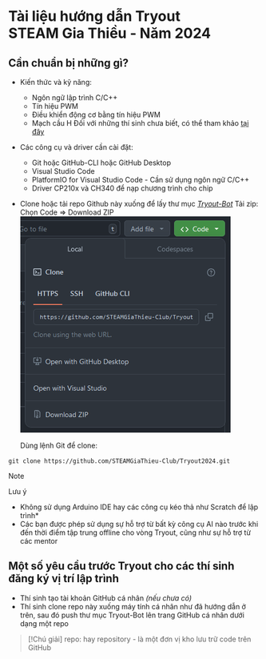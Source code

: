 # Tài liệu hướng dẫn Tryout</br> STEAM Gia Thiều - Năm 2024


## Cần chuẩn bị những gì?

* Kiến thức và kỹ năng:
    - Ngôn ngữ lập trình C/C++
    - Tín hiệu PWM
    - Điều khiển động cơ bằng tín hiệu PWM
    - Mạch cầu H
Đối với những thí sinh chưa biết, có thể tham khảo [tại đây](https://github.com/sgtsince2022/BEGINNER_TUTORIALS)

* Các công cụ và driver cần cài đặt:
    - Git hoặc GitHub-CLI hoặc GitHub Desktop
    - Visual Studio Code
    - PlatformIO for Visual Studio Code - Cần sử dụng ngôn ngữ C/C++
    - Driver CP210x và CH340 để nạp chương trình cho chip


* Clone hoặc tải repo Github này xuống để lấy thư mục [*Tryout-Bot*](Tryout-Bot)
    Tải zip: Chọn Code => Download ZIP
    ![Tải zip](image/zip-download.png)
    
    Dùng lệnh Git để clone:
```
git clone https://github.com/STEAMGiaThieu-Club/Tryout2024.git
```

> [!Note]
> Lưu ý
> * Không sử dụng Arduino IDE hay các công cụ kéo thả như Scratch để lập trình*
> * Các bạn được phép sử dụng sự hỗ trợ từ bất kỳ công cụ AI nào trước khi đến thời điểm tập trung offline cho vòng Tryout, cũng như sự hỗ trợ từ các mentor

## Một số yêu cầu trước Tryout cho các thí sinh đăng ký vị trí lập trình

* Thí sinh tạo tài khoản GitHub cá nhân *(nếu chưa có)*
* Thí sinh clone repo này xuống máy tính cá nhân như đã hướng dẫn ở trên, sau đó push thư mục Tryout-Bot lên trang GitHub cá nhân dưới dạng một repo

> [!Chú giải]
> repo: hay repository - là một đơn vị kho lưu trữ code trên GitHub